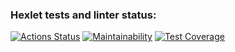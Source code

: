 ### Hexlet tests and linter status:
[![Actions Status](https://github.com/GearSL/java-project-72/workflows/hexlet-check/badge.svg)](https://github.com/GearSL/java-project-72/actions)
[![Maintainability](https://api.codeclimate.com/v1/badges/b4eef33394eadb739c92/maintainability)](https://codeclimate.com/github/GearSL/java-project-72/maintainability)
[![Test Coverage](https://api.codeclimate.com/v1/badges/b4eef33394eadb739c92/test_coverage)](https://codeclimate.com/github/GearSL/java-project-72/test_coverage)
